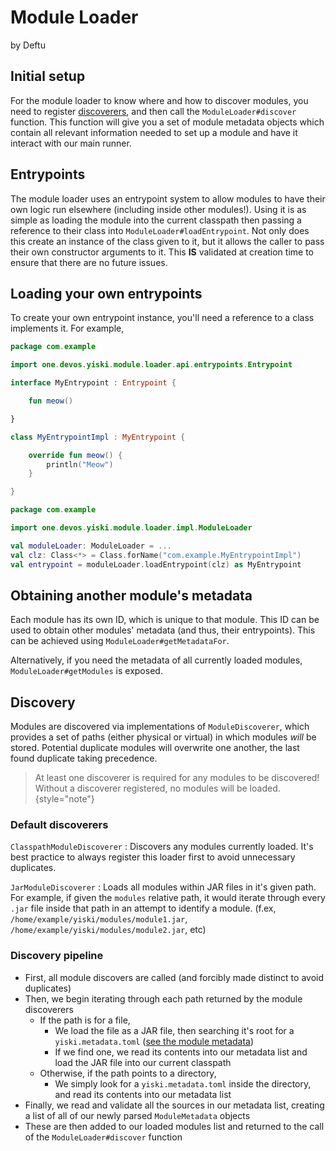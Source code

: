 # Module Loader
<format style="italic">by Deftu</format>

## Initial setup

For the module loader to know where and how to discover modules, you need to register [discoverers](#discovery), and then call the `ModuleLoader#discover` function. This function will give you a set of module metadata objects which contain all relevant information needed to set up a module and have it interact with our main runner.

## Entrypoints

The module loader uses an entrypoint system to allow modules to have their own logic run elsewhere (including inside other modules!). Using it is as simple as loading the module into the current classpath then passing a reference to their class into `ModuleLoader#loadEntrypoint`. Not only does this create an instance of the class given to it, but it allows the caller to pass their own constructor arguments to it. This **IS** validated at creation time to ensure that there are no future issues.

## Loading your own entrypoints

To create your own entrypoint instance, you'll need a reference to a class implements it. For example,

```kotlin
package com.example

import one.devos.yiski.module.loader.api.entrypoints.Entrypoint

interface MyEntrypoint : Entrypoint {

    fun meow()

}

class MyEntrypointImpl : MyEntrypoint {

    override fun meow() {
        println("Meow")
    }

}
```


```kotlin
package com.example

import one.devos.yiski.module.loader.impl.ModuleLoader

val moduleLoader: ModuleLoader = ...
val clz: Class<*> = Class.forName("com.example.MyEntrypointImpl")
val entrypoint = moduleLoader.loadEntrypoint(clz) as MyEntrypoint
```

## Obtaining another module's metadata

Each module has its own ID, which is unique to that module. This ID can be used to obtain other modules' metadata (and thus, their entrypoints). This can be achieved using `ModuleLoader#getMetadataFor`.

Alternatively, if you need the metadata of all currently loaded modules, `ModuleLoader#getModules` is exposed.

## Discovery

Modules are discovered via implementations of `ModuleDiscoverer`, which provides a set of paths (either physical or virtual) in which modules _will_ be stored. Potential duplicate modules will overwrite one another, the last found duplicate taking precedence.

> At least one discoverer is required for any modules to be discovered! Without a discoverer registered, no modules will be loaded.
{style="note"}

### Default discoverers

`ClasspathModuleDiscoverer`
: Discovers any modules currently loaded. It's best practice to always register this loader first to avoid unnecessary duplicates.

`JarModuleDiscoverer`
: Loads all modules within JAR files in it's given path. For example, if given the `modules` relative path, it would iterate through every `.jar` file inside that path in an attempt to identify a module. (f.ex, `/home/example/yiski/modules/module1.jar`, `/home/example/yiski/modules/module2.jar`, etc)

### Discovery pipeline

- First, all module discovers are called (and forcibly made distinct to avoid duplicates)
- Then, we begin iterating through each path returned by the module discoverers
  - If the path is for a file,
    - We load the file as a JAR file, then searching it's root for a `yiski.metadata.toml` ([see the module metadata](Modules-Metadata.md))
    - If we find one, we read its contents into our metadata list and load the JAR file into our current classpath
  - Otherwise, if the path points to a directory,
    - We simply look for a `yiski.metadata.toml` inside the directory, and read its contents into our metadata list
- Finally, we read and validate all the sources in our metadata list, creating a list of all of our newly parsed `ModuleMetadata` objects
- These are then added to our loaded modules list and returned to the call of the `ModuleLoader#discover` function

<seealso style="cards">
    <category ref="related-modules-data" >
        <a href="Modules-Metadata.md" summary="Take a look at how the Modules Metadata is done and its relevancy."></a>
    </category>
</seealso>